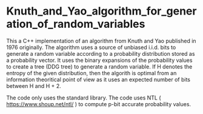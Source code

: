 # Knuth_and_Yao_algorithm_for_generation_of_random_variables

This a C++ implementation of an algorithm from Knuth and Yao published in 1976 originally. The algorithm uses a source of unbiased i.i.d. bits to generate a random variable according to a probability distribution stored as a probability vector. It uses the binary expansions of the probability values to create a tree (DDG tree) to generate a random variable. If H denotes the entropy of the given distribution, then the algorith is optimal from an information theoritical point of view as it uses an expected number of bits between H and H + 2.

The code only uses the standard library. The code uses NTL ( https://www.shoup.net/ntl/ ) to compute p-bit accurate probability values.

